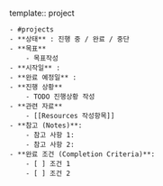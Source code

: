 template:: project

	- #projects
	- **상태** : 진행 중 / 완료 / 중단
	- **목표**
		- 목표작성
	- **시작일** :
	- **완료 예정일** :
	- **진행 상황**
		- TODO 진행상황 작성
	- **관련 자료**
		- [[Resources 작성항목]]
	- **참고 (Notes)**:
		- 참고 사항 1:
		- 참고 사항 2:
	- **완료 조건 (Completion Criteria)**:
		- [ ] 조건 1
		- [ ] 조건 2
